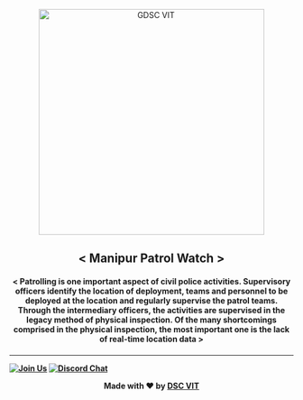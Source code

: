 <p align="center">
<a href="https://dscvit.com">
	<img width="400" src="https://user-images.githubusercontent.com/56252312/159312411-58410727-3933-4224-b43e-4e9b627838a3.png#gh-light-mode-only" alt="GDSC VIT"/>
</a>
	<h2 align="center"> < Manipur Patrol Watch > </h2>
	<h4 align="center"> < Patrolling is one important aspect of civil police activities. Supervisory officers identify the location of deployment, teams and personnel to be deployed at the location and regularly supervise the patrol teams. Through the intermediary officers, the activities are supervised in the legacy method of physical inspection. Of the many shortcomings comprised in the physical inspection, the most important one is the lack of real-time location data > <h4>
</p>

---
[![Join Us](https://img.shields.io/badge/Join%20Us-Developer%20Student%20Clubs-red)](https://dsc.community.dev/vellore-institute-of-technology/)
[![Discord Chat](https://img.shields.io/discord/760928671698649098.svg)](https://discord.gg/498KVdSKWR)



<p align="center">
	Made with ❤ by <a href="https://dscvit.com">DSC VIT</a>
</p>
